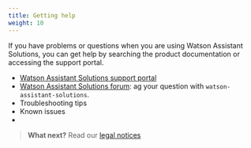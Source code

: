 ```yaml
---
title: Getting help
weight: 10
---
```

If you have problems or questions when you are using Watson Assistant Solutions, you can get help by searching the product documentation or accessing the support portal. 

- [Watson Assistant Solutions support portal](https://www.ibm.com/mysupport/s/topic/0TO500000002aQvGAI/watson-assistant-solutions?language=en_US&t=1532958100517)
- [Watson Assistant Solutions forum](https://stackoverflow.com/questions/tagged/watson-assistant-solutions): ag your question with `watson-assistant-solutions`.
- Troubleshooting tips
- Known issues
- 

> **What next?** Read our [legal notices]({{site.baseurl}}/legal/terms-of-use)
